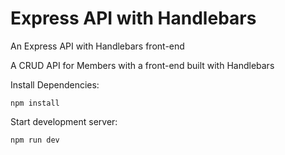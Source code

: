 # Express API with Handlebars
An Express API with Handlebars front-end

A CRUD API for Members with a front-end built with Handlebars

Install Dependencies: <br/>
```
npm install
```

Start development server: <br/>
```
npm run dev
```
